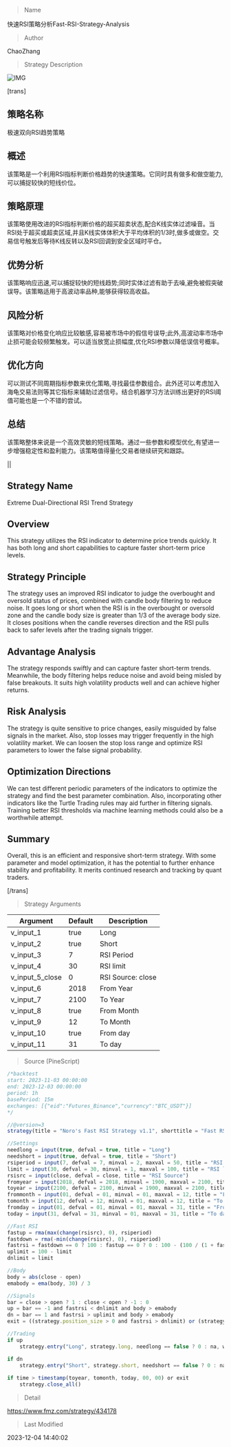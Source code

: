 
> Name

快速RSI策略分析Fast-RSI-Strategy-Analysis

> Author

ChaoZhang

> Strategy Description

![IMG](https://www.fmz.com/upload/asset/f1ba19e9a5000be40f.png)

[trans]

## 策略名称
极速双向RSI趋势策略

## 概述
该策略是一个利用RSI指标判断价格趋势的快速策略。它同时具有做多和做空能力,可以捕捉较快的短线价位。

## 策略原理
该策略使用改进的RSI指标判断价格的超买超卖状态,配合K线实体过滤噪音。当RSI处于超买或超卖区域,并且K线实体体积大于平均体积的1/3时,做多或做空。交易信号触发后等待K线反转以及RSI回调到安全区域时平仓。

## 优势分析
该策略响应迅速,可以捕捉较快的短线趋势;同时实体过滤有助于去噪,避免被假突破误导。该策略适用于高波动率品种,能够获得较高收益。

## 风险分析
该策略对价格变化响应比较敏感,容易被市场中的假信号误导;此外,高波动率市场中止损可能会较频繁触发。可以适当放宽止损幅度,优化RSI参数以降低误信号概率。

## 优化方向  
可以测试不同周期指标参数来优化策略,寻找最佳参数组合。此外还可以考虑加入海龟交易法则等其它指标来辅助过滤信号。结合机器学习方法训练出更好的RSI阈值可能也是一个不错的尝试。

## 总结
该策略整体来说是一个高效灵敏的短线策略。通过一些参数和模型优化,有望进一步增强稳定性和盈利能力。该策略值得量化交易者继续研究和跟踪。

||


## Strategy Name
Extreme Dual-Directional RSI Trend Strategy

## Overview
This strategy utilizes the RSI indicator to determine price trends quickly. It has both long and short capabilities to capture faster short-term price levels.  

## Strategy Principle  
The strategy uses an improved RSI indicator to judge the overbought and oversold status of prices, combined with candle body filtering to reduce noise. It goes long or short when the RSI is in the overbought or oversold zone and the candle body size is greater than 1/3 of the average body size. It closes positions when the candle reverses direction and the RSI pulls back to safer levels after the trading signals trigger.

## Advantage Analysis
The strategy responds swiftly and can capture faster short-term trends. Meanwhile, the body filtering helps reduce noise and avoid being misled by false breakouts. It suits high volatility products well and can achieve higher returns.

## Risk Analysis
The strategy is quite sensitive to price changes, easily misguided by false signals in the market. Also, stop losses may trigger frequently in the high volatility market. We can loosen the stop loss range and optimize RSI parameters to lower the false signal probability.

## Optimization Directions
We can test different periodic parameters of the indicators to optimize the strategy and find the best parameter combination. Also, incorporating other indicators like the Turtle Trading rules may aid further in filtering signals. Training better RSI thresholds via machine learning methods could also be a worthwhile attempt.

## Summary  
Overall, this is an efficient and responsive short-term strategy. With some parameter and model optimization, it has the potential to further enhance stability and profitability. It merits continued research and tracking by quant traders.

[/trans]

> Strategy Arguments



|Argument|Default|Description|
|----|----|----|
|v_input_1|true|Long|
|v_input_2|true|Short|
|v_input_3|7|RSI Period|
|v_input_4|30|RSI limit|
|v_input_5_close|0|RSI Source: close|high|low|open|hl2|hlc3|hlcc4|ohlc4|
|v_input_6|2018|From Year|
|v_input_7|2100|To Year|
|v_input_8|true|From Month|
|v_input_9|12|To Month|
|v_input_10|true|From day|
|v_input_11|31|To day|


> Source (PineScript)

``` javascript
/*backtest
start: 2023-11-03 00:00:00
end: 2023-12-03 00:00:00
period: 1h
basePeriod: 15m
exchanges: [{"eid":"Futures_Binance","currency":"BTC_USDT"}]
*/

//@version=3
strategy(title = "Noro's Fast RSI Strategy v1.1", shorttitle = "Fast RSI str 1.1", overlay = true, default_qty_type = strategy.percent_of_equity, default_qty_value = 100, pyramiding = 5)

//Settings
needlong = input(true, defval = true, title = "Long")
needshort = input(true, defval = true, title = "Short")
rsiperiod = input(7, defval = 7, minval = 2, maxval = 50, title = "RSI Period")
limit = input(30, defval = 30, minval = 1, maxval = 100, title = "RSI limit")
rsisrc = input(close, defval = close, title = "RSI Source")
fromyear = input(2018, defval = 2018, minval = 1900, maxval = 2100, title = "From Year")
toyear = input(2100, defval = 2100, minval = 1900, maxval = 2100, title = "To Year")
frommonth = input(01, defval = 01, minval = 01, maxval = 12, title = "From Month")
tomonth = input(12, defval = 12, minval = 01, maxval = 12, title = "To Month")
fromday = input(01, defval = 01, minval = 01, maxval = 31, title = "From day")
today = input(31, defval = 31, minval = 01, maxval = 31, title = "To day")

//Fast RSI
fastup = rma(max(change(rsisrc), 0), rsiperiod)
fastdown = rma(-min(change(rsisrc), 0), rsiperiod)
fastrsi = fastdown == 0 ? 100 : fastup == 0 ? 0 : 100 - (100 / (1 + fastup / fastdown))
uplimit = 100 - limit
dnlimit = limit

//Body
body = abs(close - open)
emabody = ema(body, 30) / 3

//Signals
bar = close > open ? 1 : close < open ? -1 : 0
up = bar == -1 and fastrsi < dnlimit and body > emabody
dn = bar == 1 and fastrsi > uplimit and body > emabody
exit = ((strategy.position_size > 0 and fastrsi > dnlimit) or (strategy.position_size < 0 and fastrsi < uplimit)) and body > emabody

//Trading
if up
    strategy.entry("Long", strategy.long, needlong == false ? 0 : na, when=(time > timestamp(fromyear, frommonth, fromday, 00, 00) and time < timestamp(toyear, tomonth, today, 00, 00)))

if dn
    strategy.entry("Short", strategy.short, needshort == false ? 0 : na, when=(time > timestamp(fromyear, frommonth, fromday, 00, 00) and time < timestamp(toyear, tomonth, today, 00, 00)))
    
if time > timestamp(toyear, tomonth, today, 00, 00) or exit
    strategy.close_all()
```

> Detail

https://www.fmz.com/strategy/434178

> Last Modified

2023-12-04 14:40:02
